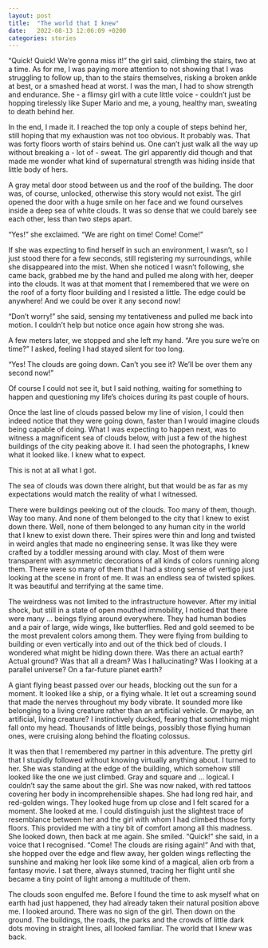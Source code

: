 ```yaml
---
layout: post
title:  "The world that I knew"
date:   2022-08-13 12:06:09 +0200
categories: stories
---
```


“Quick! Quick! We’re gonna miss it!” the girl said, climbing the stairs, two at a time. As for me, I was paying more attention to not showing that I was struggling to follow up, than to the stairs themselves, risking a broken ankle at best, or a smashed head at worst. I was the man, I had to show strength and endurance. She - a flimsy girl with a cute little voice - couldn’t just be hopping tirelessly like Super Mario and me, a young, healthy man, sweating to death behind her.

In the end, I made it. I reached the top only a couple of steps behind her, still hoping that my exhaustion was not too obvious. It probably was. That was forty floors worth of stairs behind us. One can’t just walk all the way up without breaking a - lot of - sweat. The girl apparently did though and that made me wonder what kind of supernatural strength was hiding inside that little body of hers.

A gray metal door stood between us and the roof of the building. The door was, of course, unlocked, otherwise this story would not exist. The girl opened the door with a huge smile on her face and we found ourselves inside a deep sea of white clouds. It was so dense that we could barely see each other, less than two steps apart.

“Yes!” she exclaimed. “We are right on time! Come! Come!”

If she was expecting to find herself in such an environment, I wasn’t, so I just stood there for a few seconds, still registering my surroundings, while she disappeared into the mist. When she noticed I wasn’t following, she came back, grabbed me by the hand and pulled me along with her, deeper into the clouds. It was at that moment that I remembered that we were on the roof of a forty floor building and I resisted a little. The edge could be anywhere! And we could be over it any second now!

“Don’t worry!” she said, sensing my tentativeness and pulled me back into motion. I couldn’t help but notice once again how strong she was.

A few meters later, we stopped and she left my hand. “Are you sure we’re on time?” I asked, feeling I had stayed silent for too long.

“Yes! The clouds are going down. Can’t you see it? We’ll be over them any second now!”

Of course I could not see it, but I said nothing, waiting for something to happen and questioning my life’s choices during its past couple of hours.

Once the last line of clouds passed below my line of vision, I could then indeed notice that they were going down, faster than I would imagine clouds being capable of doing. What I was expecting to happen next, was to witness a magnificent sea of clouds below, with just a few of the highest buildings of the city peaking above it. I had seen the photographs, I knew what it looked like. I knew what to expect.

This is not at all what I got.

The sea of clouds was down there alright, but that would be as far as my expectations would match the reality of what I witnessed.

There were buildings peeking out of the clouds. Too many of them, though. Way too many. And none of them belonged to the city that I knew to exist down there. Well, none of them belonged to any human city in the world that I knew to exist down there. Their spires were thin and long and twisted in weird angles that made no engineering sense. It was like they were crafted by a toddler messing around with clay. Most of them were transparent with asymmetric decorations of all kinds of colors running along them. There were so many of them that I had a strong sense of vertigo just looking at the scene in front of me. It was an endless sea of twisted spikes. It was beautiful and terrifying at the same time.

The weirdness was not limited to the infrastructure however. After my initial shock, but still in a state of open mouthed immobility, I noticed that there were many … beings flying around everywhere. They had human bodies and a pair of large, wide wings, like butterflies. Red and gold seemed to be the most prevalent colors among them. They were flying from building to building or even vertically into and out of the thick bed of clouds. I wondered what might be hiding down there. Was there an actual earth? Actual ground? Was that all a dream? Was I hallucinating? Was I looking at a parallel universe? On a far-future planet earth?

A giant flying beast passed over our heads, blocking out the sun for a moment. It looked like a ship, or a flying whale. It let out a screaming sound that made the nerves throughout my body vibrate. It sounded more like belonging to a living creature rather than an artificial vehicle. Or maybe, an artificial, living creature? I instinctively ducked, fearing that something might fall onto my head. Thousands of little beings, possibly those flying human ones, were cruising along behind the floating colossus.

It was then that I remembered my partner in this adventure. The pretty girl that I stupidly followed without knowing virtually anything about. I turned to her. She was standing at the edge of the building, which somehow still looked like the one we just climbed. Gray and square and … logical. I couldn’t say the same about the girl. She was now naked, with red tattoos covering her body in incomprehensible shapes. She had long red hair, and red-golden wings. They looked huge from up close and I felt scared for a moment. She looked at me. I could distinguish just the slightest trace of resemblance between her and the girl with whom I had climbed those forty floors. This provided me with a tiny bit of comfort among all this madness. She looked down, then back at me again. She smiled. “Quick!” she said, in a voice that I recognised. “Come! The clouds are rising again!” And with that, she hopped over the edge and flew away, her golden wings reflecting the sunshine and making her look like some kind of a magical, alien orb from a fantasy movie. I sat there, always stunned, tracing her flight until she became a tiny point of light among a multitude of them.

The clouds soon engulfed me. Before I found the time to ask myself what on earth had just happened, they had already taken their natural position above me. I looked around. There was no sign of the girl. Then down on the ground. The buildings, the roads, the parks and the  crowds of little dark dots moving in straight lines, all looked familiar. The world that I knew was back.
